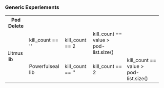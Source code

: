 ### Generic Experiements

<table> 
    <tr colspan=2>  <th> Pod Delete </th> </tr>
     <tr > <td rowspan=3> Litmus lib </td> 
        <td> kill_count == '' </td>
         <td> kill_count == 2 </td>
         <td> kill_count == value > pod-list.size() </td>
    </tr>
        <tr > <td rowspan=3> Powerfulseal lib </td>
        <td> kill_count == '' </td>
         <td> kill_count == 2 </td>
         <td> kill_count == value > pod-list.size() </td>
    </tr>
    </table>
    
        
    
    
